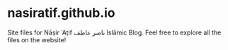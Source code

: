 # nasiratif.github.io
Site files for Nāṣir ʿAṭif ناصر عاطف Islāmic Blog. Feel free to explore all the files on the website!
